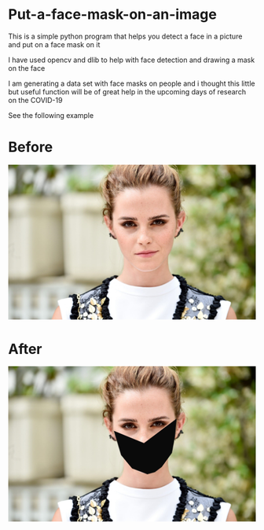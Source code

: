 # Put-a-face-mask-on-an-image
This is a simple python program that helps you detect a face in a picture and put on a face mask on it



I have used opencv and dlib to help with face detection and drawing a mask on the face

I am generating a data set with face masks on people and i thought this little but useful function will be of great help in the upcoming days of research on the COVID-19


See the following example

# Before

![Before:](image.jpeg)


# After
![After:](new.jpg)
